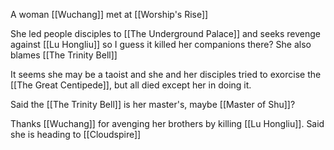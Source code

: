 A woman [[Wuchang]] met at [[Worship's Rise]]

She led people disciples to [[The Underground Palace]] and seeks revenge against [[Lu Hongliu]] so I guess it killed her companions there? She also blames [[The Trinity Bell]]

It seems she may be a taoist and she and her disciples tried to exorcise the [[The Great Centipede]], but all died except her in doing it.

Said the [[The Trinity Bell]] is her master's, maybe [[Master of Shu]]?

Thanks [[Wuchang]] for avenging her brothers by killing [[Lu Hongliu]]. Said she is heading to [[Cloudspire]]